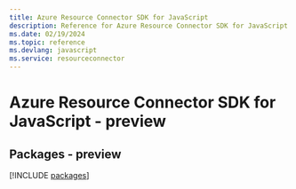 ```yaml
---
title: Azure Resource Connector SDK for JavaScript
description: Reference for Azure Resource Connector SDK for JavaScript
ms.date: 02/19/2024
ms.topic: reference
ms.devlang: javascript
ms.service: resourceconnector
---
```

# Azure Resource Connector SDK for JavaScript - preview
## Packages - preview
[!INCLUDE [packages](resource-connector-index.md)]